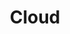 ---
category: [cloud] #Category ID.
hue: var(--c-themeHueBlue) #Category hue. See note [1].
title: Cloud #Category title.
description: Lorem ipsum dolor sit amet.
---